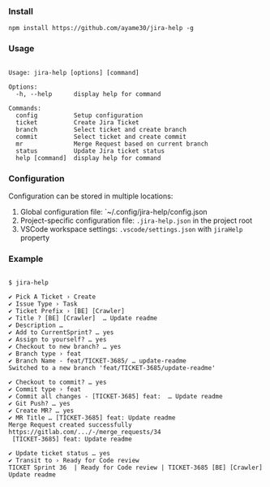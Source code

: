 ### Install

```
npm install https://github.com/ayame30/jira-help -g
```

### Usage

```

Usage: jira-help [options] [command]

Options:
  -h, --help      display help for command

Commands:
  config          Setup configuration
  ticket          Create Jira Ticket
  branch          Select ticket and create branch
  commit          Select ticket and create commit
  mr              Merge Request based on current branch
  status          Update Jira ticket status
  help [command]  display help for command
```

### Configuration

Configuration can be stored in multiple locations:

1. Global configuration file: `~/.config/jira-help/config.json
2. Project-specific configuration file: `.jira-help.json` in the project root
3. VSCode workspace settings: `.vscode/settings.json` with `jiraHelp` property


### Example
```dotnetcli

$ jira-help

✔ Pick A Ticket › Create
✔ Issue Type › Task
✔ Ticket Prefix › [BE] [Crawler] 
✔ Title ? [BE] [Crawler]  … Update readme
✔ Description … 
✔ Add to CurrentSprint? … yes
✔ Assign to yourself? … yes
✔ Checkout to new branch? … yes
✔ Branch type › feat
✔ Branch Name - feat/TICKET-3685/ … update-readme
Switched to a new branch 'feat/TICKET-3685/update-readme'

✔ Checkout to commit? … yes
✔ Commit type › feat
✔ Commit all changes - [TICKET-3685] feat:  … Update readme
✔ Git Push? … yes
✔ Create MR? … yes
✔ MR Title … [TICKET-3685] feat: Update readme
Merge Request created successfully
https://gitlab.com/.../-/merge_requests/34 
 [TICKET-3685] feat: Update readme

✔ Update ticket status … yes
✔ Transit to › Ready for Code review
TICKET Sprint 36  | Ready for Code review | TICKET-3685 [BE] [Crawler] Update readme

```
